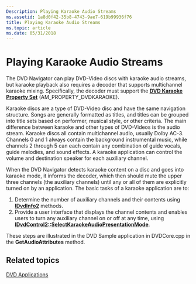 ```yaml
---
Description: Playing Karaoke Audio Streams
ms.assetid: 1a8d0f42-35b8-4743-9ae7-619b99936f76
title: Playing Karaoke Audio Streams
ms.topic: article
ms.date: 05/31/2018
---
```


# Playing Karaoke Audio Streams

The DVD Navigator can play DVD-Video discs with karaoke audio streams, but karaoke playback also requires a decoder that supports multichannel karaoke mixing. Specifically, the decoder must support the [**DVD Karaoke Property Set**](dvd-karaoke-property-set.md) (AM\_PROPERTY\_DVDKARAOKE).

Karaoke discs are a type of DVD-Video disc and have the same navigation structure. Songs are generally formatted as titles, and titles can be grouped into title sets based on performer, musical style, or other criteria. The main difference between karaoke and other types of DVD-Videos is the audio stream. Karaoke discs all contain multichannel audio, usually Dolby AC-3. Channels 0 and 1 always contain the background instrumental music, while channels 2 through 5 can each contain any combination of guide vocals, guide melodies, and sound effects. A karaoke application can control the volume and destination speaker for each auxiliary channel.

When the DVD Navigator detects karaoke content on a disc and goes into karaoke mode, it informs the decoder, which then should mute the upper three channels (the auxiliary channels) until any or all of them are explicitly turned on by an application. The basic tasks of a karaoke application are to:

1.  Determine the number of auxiliary channels and their contents using [**IDvdInfo2**](/windows/desktop/api/Strmif/nn-strmif-idvdinfo2) methods.
2.  Provide a user interface that displays the channel contents and enables users to turn any auxiliary channel on or off at any time, using [**IDvdControl2::SelectKaraokeAudioPresentationMode**](/windows/desktop/api/Strmif/nf-strmif-idvdcontrol2-selectkaraokeaudiopresentationmode).

These steps are illustrated in the DVD Sample application in DVDCore.cpp in the **GetAudioAttributes** method.

## Related topics

<dl> <dt>

[DVD Applications](dvd-applications.md)
</dt> </dl>

 

 



